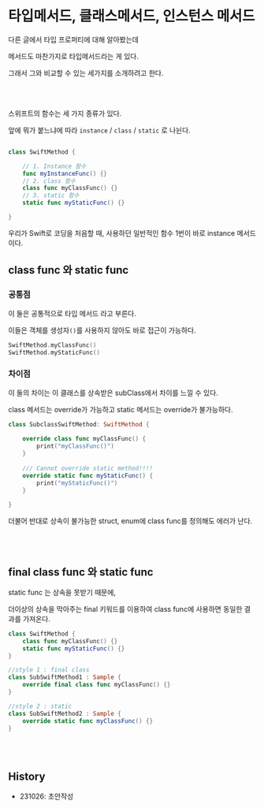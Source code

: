 # 타입메서드, 클래스메서드, 인스턴스 메서드

다른 글에서 타입 프로퍼티에 대해 알아봤는데

메서드도 마찬가지로 타입메서드라는 게 있다.

그래서 그와 비교할 수 있는 세가지를 소개하려고 한다. 


<br><br>

스위프트의 함수는 세 가지 종류가 있다.

앞에 뭐가 붙느냐에 따라 `instance` / `class` / `static` 로 나뉜다.


```swift

class SwiftMethod {

    // 1. Instance 함수
    func myInstanceFunc() {}
    // 2. class 함수
    class func myClassFunc() {}
    // 3. static 함수
    static func myStaticFunc() {}

}
```

우리가 Swift로 코딩을 처음할 때, 사용하던 일반적인 함수 1번이 바로 instance 메서드이다. 

## class func 와 static func

### 공통점
이 둘은 공통적으로 타입 메서드 라고 부른다. 

이들은 객체를 생성자`()`를 사용하지 않아도 바로 접근이 가능하다.


```swift
SwiftMethod.myClassFunc()
SwiftMethod.myStaticFunc()
```

### 차이점

이 둘의 차이는 이 클래스를 상속받은 subClass에서 차이를 느낄 수 있다.

class 메서드는 override가 가능하고
static 메서드는 override가 불가능하다.


```swift
class SubclassSwiftMethod: SwiftMethod {
    
    override class func myClassFunc() {
        print("myClassFunc()")
    }
    
    /// Cannot override static method!!!!
    override static func myStaticFunc() {
        print("myStaticFunc()")
    }
    
}

```

더불어 반대로 상속이 불가능한 struct, enum에 class func를 정의해도 에러가 난다.  


<br><br>

## final class func 와 static func

static func 는 상속을 못받기 때문에,

더이상의 상속을 막아주는 final 키워드를 이용하여 class func에 사용하면 동일한 결과를 가져온다. 

```swift
class SwiftMethod {
    class func myClassFunc() {}
    static func myStaticFunc() {}
}

//style 1 : final class
class SubSwiftMethod1 : Sample {
    override final class func myClassFunc() {}
}

//style 2 : static
class SubSwiftMethod2 : Sample {
    override static func myClassFunc() {}
}
```

<br><br>

## History

- 231026: 초안작성
